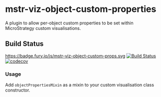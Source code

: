 # mstr-viz-object-custom-properties
A plugin to allow per-object custom properties to be set within MicroStrategy custom visualisations.
## Build Status
https://badge.fury.io/js/mstr-viz-object-custom-props.svg [![Build Status](https://travis-ci.org/paulbailey/mstr-viz-object-custom-props.svg?branch=master)](https://travis-ci.org/paulbailey/mstr-viz-object-custom-props) [![codecov](https://codecov.io/gh/paulbailey/mstr-viz-object-custom-props/branch/master/graph/badge.svg)](https://codecov.io/gh/paulbailey/mstr-viz-object-custom-props)

### Usage
Add `objectPropertiesMixin` as a mixin to your custom visualisation class constructor.